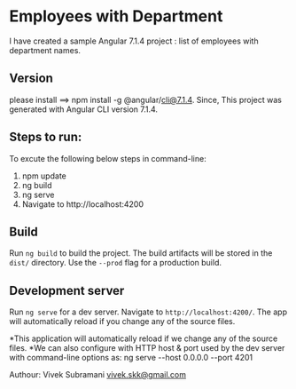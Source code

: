 # Employees with Department


I have created a sample Angular 7.1.4 project : list of employees with department names.

## Version

please install ==> npm install -g @angular/cli@7.1.4.
Since, This project was generated with Angular CLI version 7.1.4.


## Steps to run:

To excute the following below steps in command-line:

1. npm update
2. ng build
3. ng serve
4. Navigate to http://localhost:4200

## Build

Run `ng build` to build the project. The build artifacts will be stored in the `dist/` directory. Use the `--prod` flag for a production build.

## Development server

Run `ng serve` for a dev server. Navigate to `http://localhost:4200/`. The app will automatically reload if you change any of the source files.

*This application will automatically reload if we change any of the source files.
*We can also configure with HTTP host & port used by the dev server with command-line options as: ng serve --host 0.0.0.0 --port 4201

Authour: Vivek Subramani
vivek.skk@gmail.com
